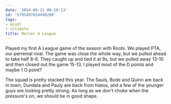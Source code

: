 ```yaml
---
date: '2014-06-11 00:10:13'
id: '5795497654498280'
tags:
- mcudl
- ultimate
title: Mercer A League
---
```


Played my first A League game of the season with Roots. We played PTA, our perrenial rival. The game was close the whole way, but we pulled ahead to take half 8-6. They caught up and tied it at 9s, but we pulled away 13-10 and then closed out the game 15-13. I played most of the D points and maybe 1 O point? 

The squad is pretty stacked this year. The Sauls, Bode and Quinn are back in town, Dundala and Pauly are back from hiatus, and a few of the younger guys are looking pretty strong. As long as we don't choke when the pressure's on, we should be in good shape.

